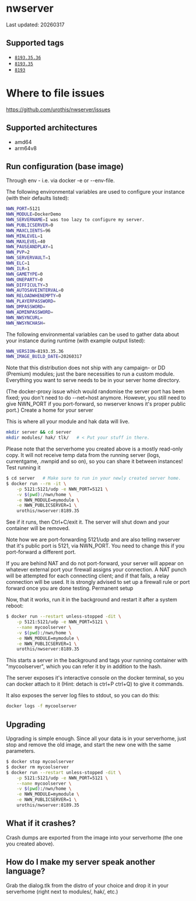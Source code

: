 # <b>nwserver</b>

Last updated: 20260317

## Supported tags

- [`8193.35.36`](https://hub.docker.com/repository/docker/urothis/nwserver/tags)
- [`8193.35`](https://hub.docker.com/repository/docker/urothis/nwserver/tags/8193.35)
- [`8193`](https://hub.docker.com/repository/docker/urothis/nwserver/tags?page=1&ordering=last_updated)

# <b>Where to file issues</b>

<https://github.com/urothis/nwserver/issues>

## <b>Supported architectures</b>

- amd64
- arm64v8

## Run configuration (base image)

Through env - i.e. via docker -e or --env-file.

The following environmental variables are used to configure your instance (with their defaults listed):

```bash
NWN_PORT=5121
NWN_MODULE=DockerDemo
NWN_SERVERNAME=I was too lazy to configure my server.
NWN_PUBLICSERVER=0
NWN_MAXCLIENTS=96
NWN_MINLEVEL=1
NWN_MAXLEVEL=40
NWN_PAUSEANDPLAY=1
NWN_PVP=2
NWN_SERVERVAULT=1
NWN_ELC=1
NWN_ILR=1
NWN_GAMETYPE=0
NWN_ONEPARTY=0
NWN_DIFFICULTY=3
NWN_AUTOSAVEINTERVAL=0
NWN_RELOADWHENEMPTY=0
NWN_PLAYERPASSWORD=
NWN_DMPASSWORD=
NWN_ADMINPASSWORD=
NWN_NWSYNCURL=
NWN_NWSYNCHASH=
```

The following environmental variables can be used to gather data about your instance during runtime (with example output listed):

```bash
NWN_VERSION=8193.35.36
NWN_IMAGE_BUILD_DATE=20260317
```

Note that this distribution does not ship with any campaign- or DD (Premium) modules; just the bare necessities to run a custom module. Everything you want to serve needs to be in your server home directory.

(The docker-proxy issue which would randomise the server port has been fixed; you don't need to do --net=host anymore. However, you still need to give NWN_PORT if you port-forward, so nwserver knows it's proper public port.)
Create a home for your server

This is where all your module and hak data will live.

```bash
mkdir server && cd server
mkdir modules/ hak/ tlk/   # < Put your stuff in there.
```

Please note that the serverhome you created above is a mostly read-only copy. It will not receive temp data from the running server (logs, currentgame, .nwnpid and so on), so you can share it between instances!
Test running it

```bash
$ cd server   # Make sure to run in your newly created server home.
$ docker run --rm -it \
    -p 5121:5121/udp -e NWN_PORT=5121 \
    -v $(pwd):/nwn/home \
    -e NWN_MODULE=mymodule \
    -e NWN_PUBLICSERVER=1 \
    urothis/nwserver:8189.35
```

See if it runs, then Ctrl+C/exit it. The server will shut down and your container will be removed.

Note how we are port-forwarding 5121/udp and are also telling nwserver that it's public port is 5121, via NWN_PORT. You need to change this if you port-forward a different port.

If you are behind NAT and do not port-forward, your server will appear on whatever external port your firewall assigns your connection. A NAT punch will be attempted for each connecting client; and if that fails, a relay connection will be used. It is strongly advised to set up a firewall rule or port forward once you are done testing.
Permanent setup

Now, that it works, run it in the background and restart it after a system reboot:

```bash
$ docker run --restart unless-stopped -dit \
    -p 5121:5121/udp -e NWN_PORT=5121 \
    --name mycoolserver \
    -v $(pwd):/nwn/home \
    -e NWN_MODULE=mymodule \
    -e NWN_PUBLICSERVER=1 \
    urothis/nwserver:8189.35
```

This starts a server in the background and tags your running container with "mycoolserver", which you can refer it by in addition to the hash.

The server exposes it's interactive console on the docker terminal, so you can docker attach to it (Hint: detach is ctrl+P ctrl+Q) to give it commands.

It also exposes the server log files to stdout, so you can do this:

```bash
docker logs -f mycoolserver
```

## Upgrading

Upgrading is simple enough. Since all your data is in your serverhome, just stop and remove the old image, and start the new one with the same parameters.

```bash
$ docker stop mycoolserver
$ docker rm mycoolserver
$ docker run --restart unless-stopped -dit \
    -p 5121:5121/udp -e NWN_PORT=5121 \
    --name mycoolserver \
    -v $(pwd):/nwn/home \
    -e NWN_MODULE=mymodule \
    -e NWN_PUBLICSERVER=1 \
    urothis/nwserver:8189.35
```

## What if it crashes?

Crash dumps are exported from the image into your serverhome (the one you created above).

## How do I make my server speak another language?

Grab the dialog.tlk from the distro of your choice and drop it in your serverhome (right next to modules/, hak/, etc.)
